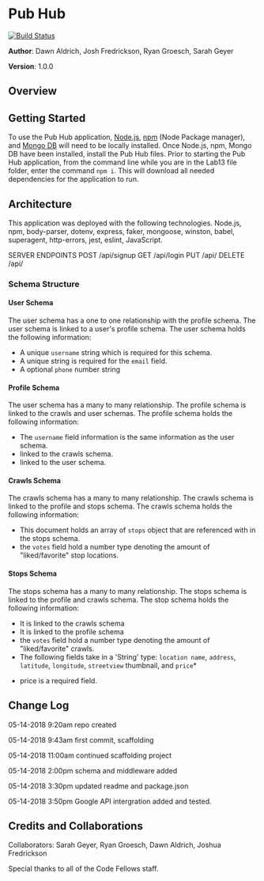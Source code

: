 # Pub Hub

[![Build Status](https://travis-ci.org/Pub-Hub/401-Project.svg?branch=master)](https://travis-ci.org/Pub-Hub/401-Project)

**Author**: Dawn Aldrich, Josh Fredrickson, Ryan Groesch, Sarah Geyer

**Version**: 1.0.0 

## Overview


## Getting Started
To use the Pub Hub application, [Node.js](https://nodejs.org/en/), [npm](https://www.npmjs.com/) 
(Node Package manager), and [Mongo DB](https://docs.mongodb.com/manual/installation/)  will need
 to be locally installed.  Once Node.js, npm, Mongo DB have been installed, install the Pub Hub 
 files. Prior to starting the Pub Hub application, from the command line while you are in the Lab13 
 file folder, enter the command `npm i`.  This will download all needed dependencies for the 
 application to run.     


## Architecture
This application was deployed with the following technologies.
Node.js, npm, body-parser, dotenv, express, faker, mongoose, winston, babel, superagent, 
http-errors, jest, eslint, JavaScript.
    
SERVER ENDPOINTS 
POST /api/signup
GET /api/login
PUT /api/
DELETE /api/


### Schema Structure


#### User Schema
The user schema has a one to one relationship with the profile schema.  The user schema is linked
 to a user's profile schema. The user schema holds the following information: 
- A unique `username` string which is required for this schema.
- A unique string is required for the `email` field.
- A optional `phone` number string

#### Profile Schema
The user schema has a many to many relationship.  The profile schema is linked to the crawls and 
user schemas. The profile schema holds the following information: 
- The `username` field information is the same information as the user schema.
- linked to the crawls schema.
- linked to the user schema.

#### Crawls Schema
The crawls schema has a many to many relationship.  The crawls schema is linked to the profile and 
stops schema. The crawls schema holds the following information: 
- This document holds an array of `stops` object that are referenced with in the stops schema.
- the `votes` field hold a number type denoting the amount of "liked/favorite" stop locations. 

#### Stops Schema
The stops schema has a many to many relationship.  The stops schema is linked to the profile and 
crawls schema. The stop schema holds the following information: 
- It is linked to the crawls schema
- It is linked to the profile schema
- the `votes` field hold a number type denoting the amount of "liked/favorite" crawls. 
- The following fields take in a 'String' type: `location name`, `address`, `latitude`, `longitude`, 
`streetview` thumbnail, and `price`* 
* price is a required field. 

## Change Log
05-14-2018  9:20am  repo created 

05-14-2018  9:43am  first commit, scaffolding

05-14-2018 11:00am  continued scaffolding project

05-14-2018  2:00pm  schema and middleware added

05-14-2018  3:30pm  updated readme and package.json

05-14-2018  3:50pm  Google API intergration added and tested.

 

## Credits and Collaborations

Collaborators: Sarah Geyer, Ryan Groesch, Dawn Aldrich, Joshua Fredrickson

Special thanks to all of the Code Fellows staff.

